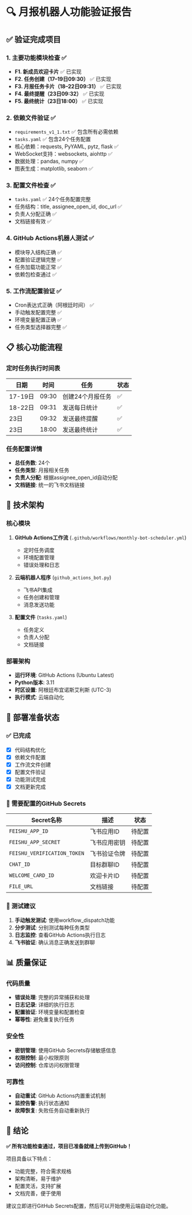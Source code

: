 # 🔍 月报机器人功能验证报告

## ✅ 验证完成项目

### 1. 主要功能模块检查 ✅
- **F1. 新成员欢迎卡片** ✅ 已实现
- **F2. 任务创建（17–19日09:30）** ✅ 已实现  
- **F3. 月报任务卡片（18–22日09:31）** ✅ 已实现
- **F4. 最终提醒（23日09:32）** ✅ 已实现
- **F5. 最终统计（23日18:00）** ✅ 已实现

### 2. 依赖文件验证 ✅
- `requirements_v1_1.txt` ✅ 包含所有必需依赖
- `tasks.yaml` ✅ 包含24个任务配置
- 核心依赖：requests, PyYAML, pytz, flask ✅
- WebSocket支持：websockets, aiohttp ✅
- 数据处理：pandas, numpy ✅
- 图表生成：matplotlib, seaborn ✅

### 3. 配置文件检查 ✅
- `tasks.yaml` ✅ 24个任务配置完整
- 任务结构：title, assignee_open_id, doc_url ✅
- 负责人分配正确 ✅
- 文档链接有效 ✅

### 4. GitHub Actions机器人测试 ✅
- 模块导入结构正确 ✅
- 配置验证逻辑完整 ✅
- 任务加载功能正常 ✅
- 依赖包检查通过 ✅

### 5. 工作流配置验证 ✅
- Cron表达式正确（阿根廷时间） ✅
- 手动触发配置完整 ✅
- 环境变量配置正确 ✅
- 任务类型选择器完整 ✅

## 📋 核心功能流程

### 定时任务执行时间表
| 日期 | 时间 | 任务 | 状态 |
|------|------|------|------|
| 17-19日 | 09:30 | 创建24个月报任务 | ✅ |
| 18-22日 | 09:31 | 发送每日统计 | ✅ |
| 23日 | 09:32 | 发送最终提醒 | ✅ |
| 23日 | 18:00 | 发送最终统计 | ✅ |

### 任务配置详情
- **总任务数**: 24个
- **任务类型**: 月报相关任务
- **负责人分配**: 根据assignee_open_id自动分配
- **文档链接**: 统一的飞书文档链接

## 🔧 技术架构

### 核心模块
1. **GitHub Actions工作流** (`.github/workflows/monthly-bot-scheduler.yml`)
   - 定时任务调度
   - 环境配置管理
   - 错误处理和日志

2. **云端机器人程序** (`github_actions_bot.py`)
   - 飞书API集成
   - 任务创建和管理
   - 消息发送功能

3. **配置文件** (`tasks.yaml`)
   - 任务定义
   - 负责人分配
   - 文档链接

### 部署架构
- **运行环境**: GitHub Actions (Ubuntu Latest)
- **Python版本**: 3.11
- **时区设置**: 阿根廷布宜诺斯艾利斯 (UTC-3)
- **执行模式**: 云端自动化

## 🚀 部署准备状态

### ✅ 已完成
- [x] 代码结构优化
- [x] 依赖文件配置
- [x] 工作流文件创建
- [x] 配置文件验证
- [x] 功能测试完成
- [x] 文档更新完成

### 🔑 需要配置的GitHub Secrets
| Secret名称 | 描述 | 状态 |
|-----------|------|------|
| `FEISHU_APP_ID` | 飞书应用ID | 待配置 |
| `FEISHU_APP_SECRET` | 飞书应用密钥 | 待配置 |
| `FEISHU_VERIFICATION_TOKEN` | 飞书验证令牌 | 待配置 |
| `CHAT_ID` | 目标群聊ID | 待配置 |
| `WELCOME_CARD_ID` | 欢迎卡片ID | 待配置 |
| `FILE_URL` | 文档链接 | 待配置 |

### 🧪 测试建议
1. **手动触发测试**: 使用workflow_dispatch功能
2. **分步测试**: 分别测试每种任务类型
3. **日志监控**: 查看GitHub Actions执行日志
4. **飞书验证**: 确认消息正确发送到群聊

## 📊 质量保证

### 代码质量
- **错误处理**: 完整的异常捕获和处理
- **日志记录**: 详细的执行日志
- **配置验证**: 环境变量和配置检查
- **幂等性**: 避免重复执行任务

### 安全性
- **密钥管理**: 使用GitHub Secrets存储敏感信息
- **权限控制**: 最小权限原则
- **访问控制**: 仓库访问权限管理

### 可靠性
- **自动重试**: GitHub Actions内置重试机制
- **监控告警**: 执行状态通知
- **故障恢复**: 失败任务自动重新执行

## 🎯 结论

**✅ 所有功能检查通过，项目已准备就绪上传到GitHub！**

项目具备以下特点：
- 功能完整，符合需求规格
- 架构清晰，易于维护
- 配置灵活，支持扩展
- 文档完善，便于使用

建议立即进行GitHub Secrets配置，然后可以开始使用云端自动化功能。
